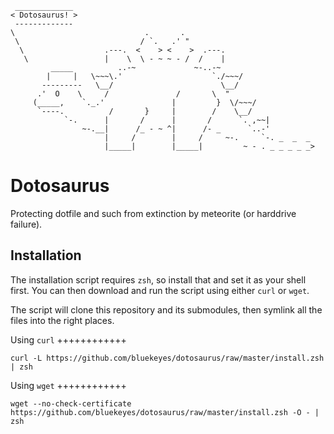 ```
 _____________
< Dotosaurus! >
 -------------
\                             .       .
 \                           / `.   .' "
  \                  .---.  <    > <    >  .---.
   \                 |    \  \ - ~ ~ - /  /    |
         _____          ..-~             ~-..-~
        |     |   \~~~\.'                    `./~~~/
       ---------   \__/                        \__/
      .'  O    \     /               /       \  "
     (_____,    `._.'               |         }  \/~~~/
      `----.          /       }     |        /    \__/
            `-.      |       /      |       /      `. ,~~|
                ~-.__|      /_ - ~ ^|      /- _      `..-'
                     |     /        |     /     ~-.     `-. _  _  _
                     |_____|        |_____|         ~ - . _ _ _ _ _>
```

Dotosaurus
==========

Protecting dotfile and such from extinction by meteorite (or harddrive failure).

Installation
------------

The installation script requires `zsh`, so install that and set it as your shell first. You can then download and run the script using either `curl` or `wget`.

The script will clone this repository and its submodules, then symlink all the files into the right places.

Using `curl`
++++++++++++

`curl -L https://github.com/bluekeyes/dotosaurus/raw/master/install.zsh | zsh`

Using `wget`
++++++++++++

`wget --no-check-certificate https://github.com/bluekeyes/dotosaurus/raw/master/install.zsh -O - | zsh`
